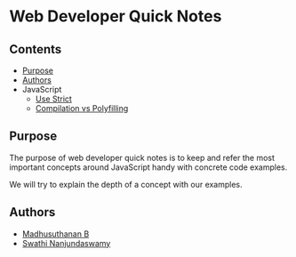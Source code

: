 Web Developer Quick Notes
=============================

## Contents
- [Purpose](#purpose)
- [Authors](#authors)
- JavaScript
    - [Use Strict](Javascript/use-strict.md)
    - [Compilation vs Polyfilling](JavaScript/compilation-vs-polyfilling.md)

## Purpose
The purpose of web developer quick notes is to keep and refer the most
important concepts around JavaScript handy with concrete code examples.

We will try to explain the depth of a concept with our examples.

## Authors
- [Madhusuthanan B](https://www.linkedin.com/in/madhusuthanan-b/)
- [Swathi Nanjundaswamy](https://www.linkedin.com/in/swathi-nanjundaswamy-79561b157/)
